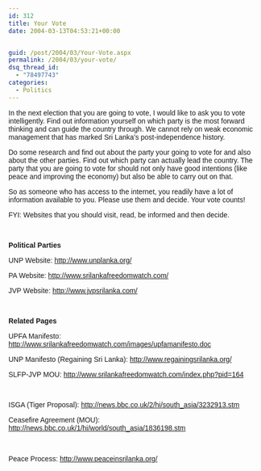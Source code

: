 ```yaml
---
id: 312
title: Your Vote
date: 2004-03-13T04:53:21+00:00


guid: /post/2004/03/Your-Vote.aspx
permalink: /2004/03/your-vote/
dsq_thread_id:
  - "78497743"
categories:
  - Politics
---
```

<body xmlns="http://www.w3.org/1999/xhtml">
    <div class="Section1">
        <p class="MsoNormal">
            <span style='; font-family:Arial'>In the next election that you are going to vote,
            I would like to ask you to vote intelligently. Find out information yourself on which
            party is the most forward thinking and can guide the country through. We cannot rely
            on weak economic management that has marked Sri Lanka&rsquo;s post-independence history.</span>
        </p>
        <p class="MsoNormal">
            <span style='; font-family:Arial'>Do some research and find out about the party your
            going to vote for and also about the other parties. Find out which party can actually
            lead the country. The party that you are going to vote for should not only have good
            intentions (like peace and improving the economy) but also be able to carry out on
            that.</span>
        </p>
        <p class="MsoNormal">
            <span style='; font-family:Arial'>So as someone who has access to the internet, you
            readily have a lot of information available to you. Please use them and decide. Your
            vote counts!</span>
        </p>
        <p class="MsoNormal">
            <span style='; font-family:Arial'>FYI: Websites that you should visit, read, be informed
            and then decide.</span>
        </p>
        <p class="MsoNormal">
            <span style='; font-family:Arial'>&#160;</span>
        </p>
        <p class="MsoNormal">
            <b><span style='; font-family:Arial;font-weight:bold'>Political Parties</span></b>
        </p>
        <p class="MsoNormal">
            <span style='; font-family:Arial'>UNP Website: <a href="http://www.unplanka.org/">http://www.unplanka.org/</a></span>
        </p>
        <p class="MsoNormal">
            <span style='; font-family:Arial'>PA Website: <a href="http://www.srilankafreedomwatch.com/">http://www.srilankafreedomwatch.com/</a></span>
        </p>
        <p class="MsoNormal">
            <span style='; font-family:Arial'>JVP Website: <a href="http://www.jvpsrilanka.com/">http://www.jvpsrilanka.com/</a></span>
        </p>
        <p class="MsoNormal">
            <span style='; font-family:Arial'>&#160;</span>
        </p>
        <p class="MsoNormal">
            <b><span style='; font-family:Arial;font-weight:bold'>Related Pages</span></b>
        </p>
        <p class="MsoNormal">
            <span style='; font-family:Arial'>UPFA Manifesto: <a href="http://www.srilankafreedomwatch.com/images/upfamanifesto.doc">http://www.srilankafreedomwatch.com/images/upfamanifesto.doc</a></span>
        </p>
        <p class="MsoNormal">
            <span style='; font-family:Arial'>UNP Manifesto (Regaining Sri Lanka): <a href="http://www.regainingsrilanka.org/">http://www.regainingsrilanka.org/</a></span>
        </p>
        <p class="MsoNormal">
            <span style='; font-family:Arial'>SLFP-JVP MOU: <a href="http://www.srilankafreedomwatch.com/index.php?pid=164">http://www.srilankafreedomwatch.com/index.php?pid=164</a></span>
        </p>
        <p class="MsoNormal">
            <span style='; font-family:Arial'>&#160;</span>
        </p>
        <p class="MsoNormal">
            <span style='; font-family:Arial'>ISGA (Tiger Proposal): <a href="http://news.bbc.co.uk/2/hi/south_asia/3232913.stm">http://news.bbc.co.uk/2/hi/south_asia/3232913.stm</a></span>
        </p>
        <p class="MsoNormal">
            <span style='; font-family:Arial'>Ceasefire Agreement (MOU): <a href="http://news.bbc.co.uk/1/hi/world/south_asia/1836198.stm">http://news.bbc.co.uk/1/hi/world/south_asia/1836198.stm</a></span>
        </p>
        <p class="MsoNormal">
            <span style='; font-family:Arial'>&#160;</span>
        </p>
        <p class="MsoNormal">
            <span style='; font-family:Arial'>Peace Process:</span> <a href="http://www.peaceinsrilanka.org/"><span style=';font-family:Arial'>http://www.peaceinsrilanka.org/</span></a>
        </p>
    </div>
</body>